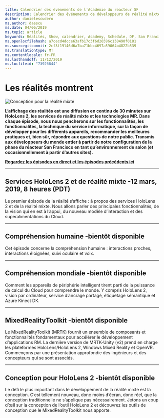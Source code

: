 ```yaml
---
title: Calendrier des événements de l’Académie du reacteur SF
description: Calendrier des événements de développeurs de réalité mixte au niveau du réacteur à San Francisco.
author: danielescudero
ms.author: daescu
ms.date: 04/06/2019
ms.topic: article
keywords: Réalités, Show, calendrier, Academy, Schedule, DF, San Francisco, réacteur
ms.openlocfilehash: a7cecd4dcce63afb17c3f6d26596c138490f0181
ms.sourcegitcommit: 2cf3f19146d6a7ba71bbc4697a59064b4822b539
ms.translationtype: MT
ms.contentlocale: fr-FR
ms.lasthandoff: 11/12/2019
ms.locfileid: "73926844"
---
```

# <a name="the-realities-show"></a>Les réalités montrent
![Conception pour la réalité mixte](images/therealitiesshow.jpg)

**L’affichage des réalités est une diffusion en continu de 30 minutes sur HoloLens 2, les services de réalité mixte et les technologies MR. Dans chaque épisode, nous nous pencherons sur les fonctionnalités, les fonctionnalités, la technique du service informatique, sur la façon de développer pour les différents appareils, recommander les meilleures pratiques et, bien sûr, répondre aux questions de notre public. Transmis aux développeurs du monde entier à partir de notre configuration de la phase du réacteur San Francisco en tant qu’environnement de salon (et occasionnellement à partir d’autres sites).**

**[Regardez les épisodes en direct et les épisodes précédents ici](https://aka.ms/trs)**
___

## <a name="hololens-2-and-mixed-reality-services---march-12-2019-8-am-pdt"></a>**Services HoloLens 2 et de réalité mixte** -12 mars, 2019, 8 heures (PDT)
Le premier épisode de la réalité s’affiche : à propos des services HoloLens 2 et de la réalité mixte. Nous allons parler des principales fonctionnalités, de la vision qui en est à l’appui, du nouveau modèle d’interaction et des superalimentations du Cloud.

___

## <a name="human-understanding---coming-soon"></a>**Compréhension humaine** -bientôt disponible
Cet épisode concerne la compréhension humaine : interactions proches, interactions éloignées, suivi oculaire et voix.

___
## <a name="world-understanding---coming-soon"></a>**Compréhension mondiale** -bientôt disponible
Comment les appareils de périphérie intelligent tirent parti de la puissance de calcul du Cloud pour comprendre le monde. Y compris HoloLens 2, vision par ordinateur, service d’ancrage partagé, étiquetage sémantique et Azure Kinect DK.

___
## <a name="mixedrealitytoolkit---coming-soon"></a>**MixedRealityToolkit** -bientôt disponible
Le MixedRealityToolkit (MRTK) fournit un ensemble de composants et fonctionnalités fondamentaux pour accélérer le développement d’applications RM. La dernière version de MRTK-Unity (v2) prend en charge les plateformes HoloLens/HoloLens 2, Windows Mixed Reality et OpenVR. Commençons par une présentation approfondie des ingénieurs et des concepteurs qui se sont associés.

___
## <a name="designing-for-hololens-2---coming-soon"></a>**Conception pour HoloLens 2** -bientôt disponible
Le défi le plus important dans le développement de la réalité mixte est la conception. C’est tellement nouveau, donc moins d’écran, donc réel, que la conception traditionnelle ne s’applique pas nécessairement. Jetons un coup d’œil sur la conception de l’outil HoloLens 2 et découvrez les outils de conception que le MixedRealityToolkit nous apporte.


